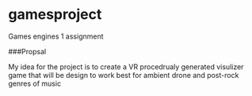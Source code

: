 # gamesproject
Games engines 1 assignment 

###Propsal

My idea for the project is to create a VR procedrualy generated visulizer game that will be design to work best for ambient drone and post-rock genres of music

